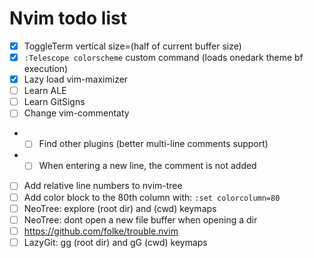# Nvim todo list

- [x] ToggleTerm vertical size=(half of current buffer size)
- [x] `:Telescope colorscheme` custom command (loads onedark theme bf execution)
- [x] Lazy load vim-maximizer
- [ ] Learn ALE
- [ ] Learn GitSigns
- [ ] Change vim-commentaty
- - [ ] Find other plugins (better multi-line comments support)
- - [ ] When entering a new line, the comment is not added
- [ ] Add relative line numbers to nvim-tree
- [ ] Add color block to the 80th column with: `:set colorcolumn=80`
- [ ] NeoTree: explore (root dir) and (cwd) keymaps
- [ ] NeoTree: dont open a new file buffer when opening a dir
- [ ] https://github.com/folke/trouble.nvim
- [ ] LazyGit: <leader>gg (root dir) and <leader>gG (cwd) keymaps

